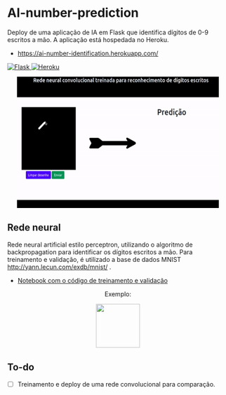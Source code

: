 # AI-number-prediction

Deploy de uma aplicação de IA em Flask que identifica dígitos de 0-9 escritos a mão. A aplicação está hospedada no Heroku.

- https://ai-number-identification.herokuapp.com/

<div>
  <a href = 'https://flask.palletsprojects.com/en/1.1.x/'> 
    <img alt="Flask" src="https://img.shields.io/badge/flask%20-%23000.svg?&style=for-the-badge&logo=flask&logoColor=white"/>
  </a>
  <a href = 'https://heroku.com/'> 
    <img alt="Heroku" src="https://img.shields.io/badge/heroku%20-%23430098.svg?&style=for-the-badge&logo=heroku&logoColor=white"/>
  </a>
<div>

<p align="center">
  <img width="460" height="300" src="https://github.com/gomeslucasm/AI-number-prediction/blob/master/site.gif">
</p>


## Rede neural

Rede neural artificial estilo perceptron, utilizando o algoritmo de backpropagation para identificar
os dígitos escritos a mão. Para treinamento e validação, é utilizado a base de dados MNIST <a> http://yann.lecun.com/exdb/mnist/ </a>.

- <a href = "https://github.com/gomeslucasm/Deep-Learning/blob/master/Exerc_Backprop_MNIST_Lucas_Gomes.ipynb" >Notebook com o código de treinamento e validação </a>


<p align="center">
  Exemplo:
</p>

<p align="center">
  <img width="100" height="100" src="https://user-images.githubusercontent.com/44169749/96166004-c7641980-0ef3-11eb-93ec-8cfa12578646.PNG">
</p>

## To-do

- [ ] Treinamento e deploy de uma rede convolucional para comparação.
